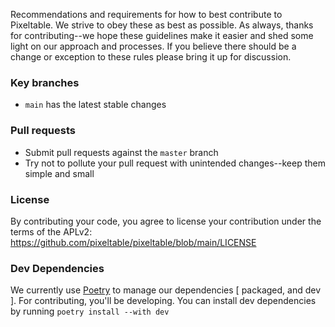 Recommendations and requirements for how to best contribute to Pixeltable. We strive to obey these as best as possible. As always, thanks for contributing--we hope these guidelines make it easier and shed some light on our approach and processes. If you believe there should be a change or exception to these rules please bring it up for discussion.

### Key branches
- `main` has the latest stable changes

### Pull requests
- Submit pull requests against the `master` branch
- Try not to pollute your pull request with unintended changes--keep them simple and small

### License
By contributing your code, you agree to license your contribution under the terms of the APLv2:
https://github.com/pixeltable/pixeltable/blob/main/LICENSE


### Dev Dependencies
We currently use [Poetry](https://python-poetry.org/) to manage our dependencies [ packaged, and dev ].  For contributing, you'll be developing.  You can install dev dependencies by running `poetry install --with dev`

